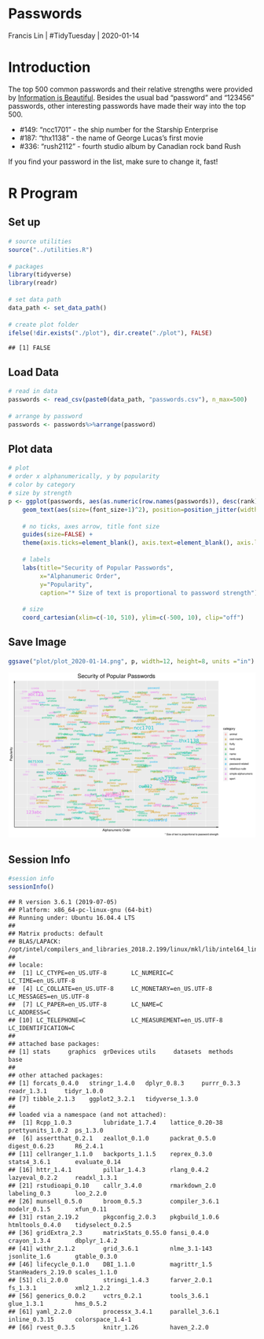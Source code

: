 Passwords
================
Francis Lin | \#TidyTuesday |
2020-01-14

# Introduction

The top 500 common passwords and their relative strengths were provided
by [Information is
Beautiful](https://docs.google.com/spreadsheets/d/1cz7TDhm0ebVpySqbTvrHrD3WpxeyE4hLZtifWSnoNTQ/edit#gid=21).
Besides the usual bad “password” and “123456” passwords, other
interesting passwords have made their way into the top 500.

  - \#149: “ncc1701” - the ship number for the Starship Enterprise
  - \#187: “thx1138” - the name of George Lucas’s first movie
  - \#336: “rush2112” - fourth studio album by Canadian rock band Rush

If you find your password in the list, make sure to change it, fast\!

# R Program

## Set up

``` r
# source utilities
source("../utilities.R")

# packages
library(tidyverse)
library(readr)

# set data path
data_path <- set_data_path()

# create plot folder
ifelse(!dir.exists("./plot"), dir.create("./plot"), FALSE)
```

    ## [1] FALSE

## Load Data

``` r
# read in data
passwords <- read_csv(paste0(data_path, "passwords.csv"), n_max=500)

# arrange by password
passwords <- passwords%>%arrange(password)
```

## Plot data

``` r
# plot 
# order x alphanumerically, y by popularity
# color by category
# size by strength
p <- ggplot(passwords, aes(as.numeric(row.names(passwords)), desc(rank), label=password, color=category)) +
    geom_text(aes(size=(font_size+1)^2), position=position_jitter(width=20,height=10), family="NimbusRom") + 
    
    # no ticks, axes arrow, title font size
    guides(size=FALSE) +
    theme(axis.ticks=element_blank(), axis.text=element_blank(), axis.line = element_line(arrow=arrow(angle=10, length=unit(0.1, "inches"), type = "open")), plot.title=element_text(size=20, hjust = 0.5)) + 
    
    # labels
    labs(title="Security of Popular Passwords",
         x="Alphanumeric Order",
         y="Popularity",
         caption="* Size of text is proportional to password strength") +
    
    # size
    coord_cartesian(xlim=c(-10, 510), ylim=c(-500, 10), clip="off")
```

## Save Image

``` r
ggsave("plot/plot_2020-01-14.png", p, width=12, height=8, units ="in")
```

![](./plot/plot_2020-01-14.png)

## Session Info

``` r
#session info
sessionInfo()
```

    ## R version 3.6.1 (2019-07-05)
    ## Platform: x86_64-pc-linux-gnu (64-bit)
    ## Running under: Ubuntu 16.04.4 LTS
    ## 
    ## Matrix products: default
    ## BLAS/LAPACK: /opt/intel/compilers_and_libraries_2018.2.199/linux/mkl/lib/intel64_lin/libmkl_gf_lp64.so
    ## 
    ## locale:
    ##  [1] LC_CTYPE=en_US.UTF-8       LC_NUMERIC=C               LC_TIME=en_US.UTF-8       
    ##  [4] LC_COLLATE=en_US.UTF-8     LC_MONETARY=en_US.UTF-8    LC_MESSAGES=en_US.UTF-8   
    ##  [7] LC_PAPER=en_US.UTF-8       LC_NAME=C                  LC_ADDRESS=C              
    ## [10] LC_TELEPHONE=C             LC_MEASUREMENT=en_US.UTF-8 LC_IDENTIFICATION=C       
    ## 
    ## attached base packages:
    ## [1] stats     graphics  grDevices utils     datasets  methods   base     
    ## 
    ## other attached packages:
    ## [1] forcats_0.4.0   stringr_1.4.0   dplyr_0.8.3     purrr_0.3.3     readr_1.3.1     tidyr_1.0.0    
    ## [7] tibble_2.1.3    ggplot2_3.2.1   tidyverse_1.3.0
    ## 
    ## loaded via a namespace (and not attached):
    ##  [1] Rcpp_1.0.3         lubridate_1.7.4    lattice_0.20-38    prettyunits_1.0.2  ps_1.3.0          
    ##  [6] assertthat_0.2.1   zeallot_0.1.0      packrat_0.5.0      digest_0.6.23      R6_2.4.1          
    ## [11] cellranger_1.1.0   backports_1.1.5    reprex_0.3.0       stats4_3.6.1       evaluate_0.14     
    ## [16] httr_1.4.1         pillar_1.4.3       rlang_0.4.2        lazyeval_0.2.2     readxl_1.3.1      
    ## [21] rstudioapi_0.10    callr_3.4.0        rmarkdown_2.0      labeling_0.3       loo_2.2.0         
    ## [26] munsell_0.5.0      broom_0.5.3        compiler_3.6.1     modelr_0.1.5       xfun_0.11         
    ## [31] rstan_2.19.2       pkgconfig_2.0.3    pkgbuild_1.0.6     htmltools_0.4.0    tidyselect_0.2.5  
    ## [36] gridExtra_2.3      matrixStats_0.55.0 fansi_0.4.0        crayon_1.3.4       dbplyr_1.4.2      
    ## [41] withr_2.1.2        grid_3.6.1         nlme_3.1-143       jsonlite_1.6       gtable_0.3.0      
    ## [46] lifecycle_0.1.0    DBI_1.1.0          magrittr_1.5       StanHeaders_2.19.0 scales_1.1.0      
    ## [51] cli_2.0.0          stringi_1.4.3      farver_2.0.1       fs_1.3.1           xml2_1.2.2        
    ## [56] generics_0.0.2     vctrs_0.2.1        tools_3.6.1        glue_1.3.1         hms_0.5.2         
    ## [61] yaml_2.2.0         processx_3.4.1     parallel_3.6.1     inline_0.3.15      colorspace_1.4-1  
    ## [66] rvest_0.3.5        knitr_1.26         haven_2.2.0
